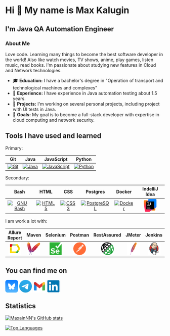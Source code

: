 Hi 👋 My name is Max Kalugin
============================

I'm Java QA Automation Engineer
------------------

### About Me

Love code. Learning many things to become the best software developer in the world! Also like watch movies, TV shows, anime, play games, listen music, read books. I'm passionate about studying new features in Cloud and Network technologies.

- 🎓 **Education:** I have a bachelor's degree in "Operation of transport and technological machines and complexes"
- 💼 **Experience:** I have experience in Java automation testing about 1.5 years.
- 🚀 **Projects:** I'm working on several personal projects, including project with UI tests in Java.
- 🌱 **Goals:** My goal is to become a full-stack developer with expertise in cloud computing and network security.

## Tools I have used and learned

<p align="left">
  
  Primary:

|Git|Java|JavaScript|Python|
|:----------------------------------------------------------------------------------------------------------------------------------------------------------------------------------------------------------------------------:|:--------------------------------------------------------------------------------------------------------------------------------------------------------------------------------------------------------------------------------------:|:-----------------------------------------------------------------------------------------------------------------------------------------------------------------------------------------------------------------------------------------------------------------------------:|:-------------------------------------------------------------------------------------------------------------------------------------------------------------------------------------------------------------------------------------:|
| <a href="https://git-scm.com/" target="_blank" rel="noreferrer"><img src="https://raw.githubusercontent.com/danielcranney/readme-generator/main/public/icons/skills/git-colored.svg" width="40" height="40" alt="Git" /></a> | <a href="https://www.oracle.com/java/" target="_blank" rel="noreferrer"><img src="https://raw.githubusercontent.com/danielcranney/readme-generator/main/public/icons/skills/java-colored.svg" width="40" height="40" alt="Java" /></a> | <a href="https://developer.mozilla.org/en-US/docs/Web/JavaScript" target="_blank" rel="noreferrer"><img src="https://raw.githubusercontent.com/danielcranney/readme-generator/main/public/icons/skills/javascript-colored.svg" width="40" height="40" alt="JavaScript" /></a> | <a href="https://www.python.org/" target="_blank" rel="noreferrer"><img src="https://raw.githubusercontent.com/danielcranney/readme-generator/main/public/icons/skills/python-colored.svg" width="40" height="40" alt="Python" /></a> 

  Secondary:

|Bash|HTML|CSS|Postgres|Docker|IndelliJ Idea|
|:----:|:----:|:----:|:----:|:----:|:----:|
|  <a href="https://www.gnu.org/software/bash/" target="_blank" rel="noreferrer"><img src="https://raw.githubusercontent.com/danielcranney/readme-generator/main/public/icons/skills/gnubash.svg" width="40" height="40" alt="GNU Bash" /></a>|<a href="https://developer.mozilla.org/en-US/docs/Glossary/HTML5" target="_blank" rel="noreferrer"><img src="https://raw.githubusercontent.com/danielcranney/readme-generator/main/public/icons/skills/html5-colored.svg" width="40" height="40" alt="HTML5" /></a>|<a href="https://www.w3.org/TR/CSS/#css" target="_blank" rel="noreferrer"><img src="https://raw.githubusercontent.com/danielcranney/readme-generator/main/public/icons/skills/css3-colored.svg" width="40" height="40" alt="CSS3" /></a>|<a href="https://www.postgresql.org/" target="_blank" rel="noreferrer"><img src="https://raw.githubusercontent.com/danielcranney/readme-generator/main/public/icons/skills/postgresql-colored.svg" width="40" height="40" alt="PostgreSQL" /></a>|<a href="https://www.docker.com/" target="_blank" rel="noreferrer"><img src="https://raw.githubusercontent.com/danielcranney/readme-generator/main/public/icons/skills/docker-colored.svg" width="40" height="40" alt="Docker" /></a>|<a href="https://www.jetbrains.com/idea/" target="_blank" rel="noreferrer"><img src="images/idea_icon.png" width="40" height="40" alt="Idea" /></a>

  I am work a lot with:

|Allure Report|Maven|Selenium|Postman|RestAssured|JMeter|Jenkins|WebStorm|Gitlab|
|:----:|:----:|:----:|:----:|:----:|:----:|:----:|:----:|:----:|
|  <a href="https://allurereport.org/" target="_blank" rel="noreferrer"><img src="images/allure_r.png" width="40" height="40" alt="Allure" /></a>|<a href="https://maven.apache.org/" target="_blank" rel="noreferrer"><img src="images/maven_icon_new.png" width="40" height="40" alt="Maven" /></a>|<a href="https://www.selenium.dev/" target="_blank" rel="noreferrer"><img src="images/selenium_icon.svg" width="40" height="40" alt="Selenium" /></a>|<a href="https://www.postman.com/" target="_blank" rel="noreferrer"><img src="images/postman_icon.svg" width="40" height="40" alt="Postman" /></a>|<a href="https://rest-assured.io/" target="_blank" rel="noreferrer"><img src="images/restassured_icon.png" width="40" height="40" alt="RestAssured" /></a>|<a href="https://jmeter.apache.org/" target="_blank" rel="noreferrer"><img src="images/icons8-maven.png" width="40" height="40" alt="Jmeter" /></a>|<a href="https://www.jenkins.io/" target="_blank" rel="noreferrer"><img src="images/jenkins_icon_n.svg" width="40" height="40" alt="Jenkins" /></a>|<a href="https://www.jetbrains.com/webstorm/" target="_blank" rel="noreferrer"><img src="images/webst_icon_1.png" width="40" height="40" alt="Webstorm" /></a>|<a href="https://gitlab.com/MaxainNN" target="_blank" rel="noreferrer"><img src="images/gitlab_icon.webp" width="40" height="40" alt="Gitlab"></a>
  
</p>

[//]: # (## Like be here)

[//]: # ()
[//]: # ( <a href="https://open.spotify.com/user/31ytrz4yuqfh6tzmh47qeop2sjky" target="_blank" rel="noreferrer"><img src="images/spotify_icon.png" width="40" height="40" alt="Spotify"></a> <a href="https://bastyon.com/maxain" target="_blank" rel="noreferrer"><img src="images/bastyon_icon.jpg" width="40" height="40" alt="Bastyon"></a> <a href="https://shikimori.one/IMax-kun" target="_blank" rel="noreferrer"><img src="images/shikimori-icon.png" width="40" height="40" alt="Shikimori"></a> </p>)

## You can find me on
<p align="left">
<a href="https://bsky.app/profile/maxain.bsky.social" target="blank"><img align="center" src="images/bluesky_icon.webp" alt="bs_icon" height="40" width="40" /></a>
<a href="https://t.me/maxain" target="blank"><img align="center" src="images/tg_n_icon.webp" alt="tg_icon" height="40" width="40" /></a>
<a href="mailto:imenolys23@gmail.com" target="blank"><img align="center" src="images/gmail_icon.svg" alt="gmail_icon" height="40" width="40" /></a>
<a href="https://www.linkedin.com/in/#/" target="blank"><img align="center" src="images/linkedin_icon.svg" alt="linkedin_icon" height="40" width="40" /></a>
</p>

## Statistics

<a href="http://www.github.com/MaxainNN"><img src="https://github-readme-stats.vercel.app/api?username=MaxainNN&show_icons=true&hide=&count_private=true&title_color=ef4444&text_color=ffffff&icon_color=ef4444&bg_color=0f172a&hide_border=true&show_icons=true" alt="MaxainNN's GitHub stats" /></a>

<a href="https://github.com/MaxainNN" align="left"><img src="https://github-readme-stats.vercel.app/api/top-langs/?username=MaxainNN&langs_count=10&title_color=ef4444&text_color=ffffff&icon_color=ef4444&bg_color=0f172a&hide_border=true&locale=en&custom_title=Top%20%Languages" alt="Top Languages" /></a>

[//]: # (![]&#40;https://github-profile-summary-cards.vercel.app/api/cards/profile-details?username=MaxainNN-F&theme=merko&#41;)

[//]: # (![]&#40;https://github-profile-summary-cards.vercel.app/api/cards/profile-details?username=MaxainNN-Fo&theme=merko&#41;)

[//]: # (![]&#40;https://github-profile-summary-cards.vercel.app/api/cards/most-commit-language?username=MaxainNN-F&theme=merko&#41;)

[//]: # (![]&#40;https://github-profile-summary-cards.vercel.app/api/cards/repos-per-language?username=MaxainNN-F&theme=merko&#41;)

[//]: # (![]&#40;https://github-profile-summary-cards.vercel.app/api/cards/stats?username=MaxainNN-F&theme=merko&#41;)

[//]: # (![]&#40;https://github-profile-summary-cards.vercel.app/api/cards/productive-time?username=MaxainNN-F&theme=merko&#41;)

